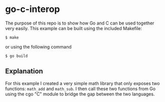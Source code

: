 # go-c-interop

The purpose of this repo is to show how Go and C can be used together very easily. This example can be built using the included Makefile:

```
$ make
```

or using the following command

```
$ go build
```

## Explanation

For this example I created a very simple math library that only exposes two functions: `math_add` and `math_sub`. I then call these two functions from Go using the cgo "C" module to bridge the gap between the two languages.
